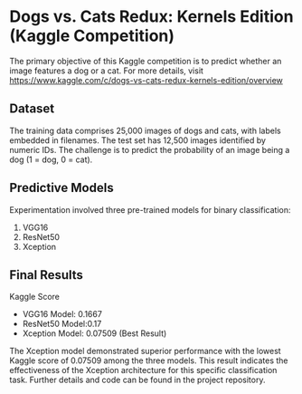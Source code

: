 # Dogs vs. Cats Redux: Kernels Edition (Kaggle Competition)

The primary objective of this Kaggle competition is to predict whether an image features a dog or a cat. 
For more details, visit https://www.kaggle.com/c/dogs-vs-cats-redux-kernels-edition/overview


## Dataset

The training data comprises 25,000 images of dogs and cats, with labels embedded in filenames. The test set has 12,500 images identified by numeric IDs. The challenge is to predict the probability of an image being a dog (1 = dog, 0 = cat).

## Predictive Models

Experimentation involved three pre-trained models for binary classification:

1. VGG16
2. ResNet50
3. Xception

## Final Results

Kaggle Score
- VGG16 Model: 0.1667
- ResNet50 Model:0.17
- Xception Model: 0.07509 (Best Result)

The Xception model demonstrated superior performance with the lowest Kaggle score of 0.07509 among the three models. This result indicates the effectiveness of the Xception architecture for this specific classification task. Further details and code can be found in the project repository.
